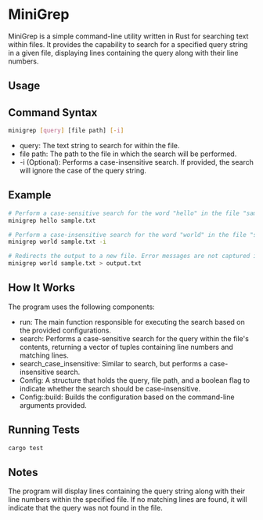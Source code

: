 # MiniGrep

MiniGrep is a simple command-line utility written in Rust for searching text within files. It provides the capability to search for a specified query string in a given file, displaying lines containing the query along with their line numbers.

## Usage

## Command Syntax

```bash
minigrep [query] [file path] [-i]
```

- query: The text string to search for within the file.
- file path: The path to the file in which the search will be performed.
- -i (Optional): Performs a case-insensitive search. If provided, the search will ignore the case of the query string.

## Example

```bash
# Perform a case-sensitive search for the word "hello" in the file "sample.txt"
minigrep hello sample.txt

# Perform a case-insensitive search for the word "world" in the file "sample.txt"
minigrep world sample.txt -i

# Redirects the output to a new file. Error messages are not captured in the output file.
minigrep world sample.txt > output.txt 
```

## How It Works

The program uses the following components:

- run: The main function responsible for executing the search based on the provided configurations.
- search: Performs a case-sensitive search for the query within the file's contents, returning a vector of tuples containing line numbers and matching lines.
- search_case_insensitive: Similar to search, but performs a case-insensitive search.
- Config: A structure that holds the query, file path, and a boolean flag to indicate whether the search should be case-insensitive.
- Config::build: Builds the configuration based on the command-line arguments provided.

## Running Tests

```bash
cargo test
```

## Notes
The program will display lines containing the query string along with their line numbers within the specified file.
If no matching lines are found, it will indicate that the query was not found in the file.
